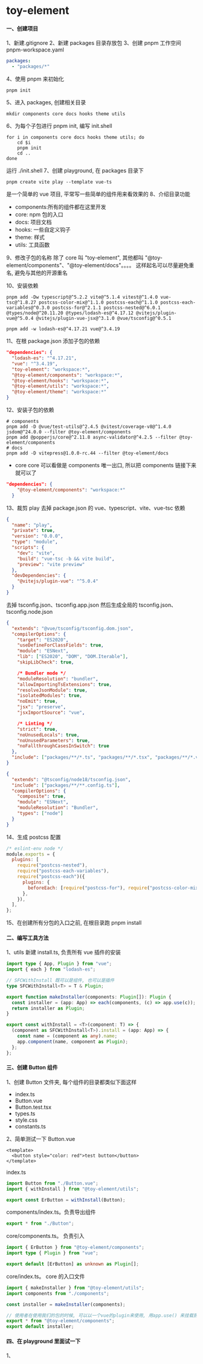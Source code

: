 # toy-element

#### 一、创建项目

1、新建.gitignore
2、新建 packages 目录存放包
3、创建 pnpm 工作空间 pnpm-workspace.yaml

```yaml
packages:
  - "packages/*"
```

4、使用 pnpm 来初始化

```shell
pnpm init
```

5、进入 packages, 创建相关目录

```shell
mkdir components core docs hooks theme utils
```

6、为每个子包进行 pnpm init, 编写 init.shell

```shell
for i in components core docs hooks theme utils; do
    cd $i
    pnpm init
    cd ..
done
```

运行 ./init.shell
7、创建 playground, 在 packages 目录下

```shell
pnpm create vite play --template vue-ts
```

是一个简单的 vue 项目, 平常写一些简单的组件用来看效果的
8、介绍目录功能

- components:所有的组件都在这里开发
- core: npm 包的入口
- docs: 项目文档
- hooks: 一些自定义钩子
- theme: 样式
- utils: 工具函数

9、修改子包的名称
除了 core 叫 "toy-element", 其他都叫 "@toy-element/components"、"@toy-element/docs"。。。。
这样起名可以尽量避免重名, 避免与其他的开源重名

10、安装依赖

```shell
pnpm add -Dw typescript@^5.2.2 vite@^5.1.4 vitest@^1.4.0 vue-tsc@^1.8.27 postcss-color-mix@^1.1.0 postcss-each@^1.1.0 postcss-each-variables@^0.3.0 postcss-for@^2.1.1 postcss-nested@^6.0.1 @types/node@^20.11.20 @types/lodash-es@^4.17.12 @vitejs/plugin-vue@^5.0.4 @vitejs/plugin-vue-jsx@^3.1.0 @vue/tsconfig@^0.5.1

pnpm add -w lodash-es@^4.17.21 vue@^3.4.19
```

11、在根 package.json 添加子包的依赖

```json
"dependencies": {
  "lodash-es": "^4.17.21",
  "vue": "^3.4.19",
  "toy-element": "workspace:*",
  "@toy-element/components": "workspace:*",
  "@toy-element/hooks": "workspace:*",
  "@toy-element/utils": "workspace:*",
  "@toy-element/theme": "workspace:*"
}
```

12、安装子包的依赖

```shell
# components
pnpm add -D @vue/test-utils@^2.4.5 @vitest/coverage-v8@^1.4.0 jsdom@^24.0.0 --filter @toy-element/components
pnpm add @popperjs/core@^2.11.8 async-validator@^4.2.5 --filter @toy-element/components
# docs
pnpm add -D vitepress@1.0.0-rc.44 --filter @toy-element/docs
```

- core core 可以看做是 components 唯一出口, 所以把 components 链接下来就可以了

```json
"dependencies": {
    "@toy-element/components": "workspace:*"
  }
```

13、裁剪 play
去掉 package.json 的 vue、typescript、vite、vue-tsc 依赖

```json
{
  "name": "play",
  "private": true,
  "version": "0.0.0",
  "type": "module",
  "scripts": {
    "dev": "vite",
    "build": "vue-tsc -b && vite build",
    "preview": "vite preview"
  },
  "devDependencies": {
    "@vitejs/plugin-vue": "^5.0.4"
  }
}
```

去掉 tsconfig.json、tsconfig.app.json
然后生成全局的 tsconfig.json、tsconfig.node.json

```json
{
  "extends": "@vue/tsconfig/tsconfig.dom.json",
  "compilerOptions": {
    "target": "ES2020",
    "useDefineForClassFields": true,
    "module": "ESNext",
    "lib": ["ES2020", "DOM", "DOM.Iterable"],
    "skipLibCheck": true,

    /* Bundler mode */
    "moduleResolution": "bundler",
    "allowImportingTsExtensions": true,
    "resolveJsonModule": true,
    "isolatedModules": true,
    "noEmit": true,
    "jsx": "preserve",
    "jsxImportSource": "vue",

    /* Linting */
    "strict": true,
    "noUnusedLocals": true,
    "noUnusedParameters": true,
    "noFallthroughCasesInSwitch": true
  },
  "include": ["packages/**/*.ts", "packages/**/*.tsx", "packages/**/*.vue"]
}
```

```json
{
  "extends": "@tsconfig/node18/tsconfig.json",
  "include": ["packages/**/**.config.ts"],
  "compilerOptions": {
    "composite": true,
    "module": "ESNext",
    "moduleResolution": "Bundler",
    "types": ["node"]
  }
}
```

14、生成 postcss 配置

```js
/* eslint-env node */
module.exports = {
  plugins: [
    require("postcss-nested"),
    require("postcss-each-variables"),
    require("postcss-each")({
      plugins: {
        beforeEach: [require("postcss-for"), require("postcss-color-mix")],
      },
    }),
  ],
};
```

15、在创建所有分包的入口之前, 在根目录跑 pnpm install

#### 二、编写工具方法

1、utils 新建 install.ts, 负责所有 vue 插件的安装

```typescript
import type { App, Plugin } from "vue";
import { each } from "lodash-es";

// SFCWithInstall 既可以是组件, 也可以是插件
type SFCWithInstall<T> = T & Plugin;

export function makeInstaller(components: Plugin[]): Plugin {
  const installer = (app: App) => each(components, (c) => app.use(c));
  return installer as Plugin;
}

export const withInstall = <T>(component: T) => {
  (component as SFCWithInstall<T>).install = (app: App) => {
    const name = (component as any).name;
    app.component(name, component as Plugin);
  };
};
```

#### 三、创建 Button 组件

1、创建 Button 文件夹, 每个组件的目录都类似下面这样

- index.ts
- Button.vue
- Button.test.tsx
- types.ts
- style.css
- constants.ts

2、简单测试一下
Button.vue

```vue
<template>
  <button style="color: red">test button</button>
</template>
```

index.ts

```typescript
import Button from "./Button.vue";
import { withInstall } from "@toy-element/utils";

export const ErButton = withInstall(Button);
```

components/index.ts。负责导出组件

```typescript
export * from "./Button";
```

core/components.ts。 负责引入

```typescript
import { ErButton } from "@toy-element/components";
import type { Plugin } from "vue";

export default [ErButton] as unknown as Plugin[];
```

core/index.ts。 core 的入口文件

```typescript
import { makeInstaller } from "@toy-element/utils";
import components from "./components";

const installer = makeInstaller(components);

// 使用者在使用我们的包的时候, 可以以一个vue的plugin来使用, 用app.use() 来挂载到实例上面
export * from "@toy-element/components";
export default installer;
```

#### 四、在 playground 里面试一下

1、
